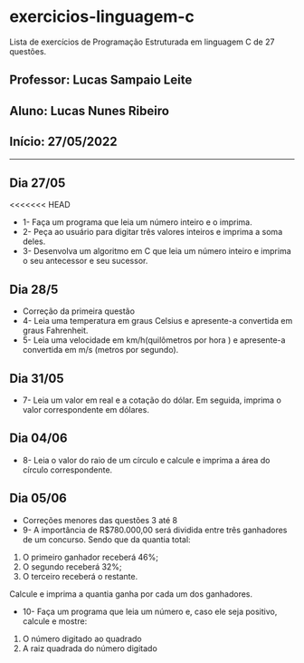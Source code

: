 
# exercicios-linguagem-c
Lista de exercícios de Programação Estruturada em linguagem C de 27 questões. 

## Professor: Lucas Sampaio Leite
## Aluno: Lucas Nunes Ribeiro   
## Início: 27/05/2022


***

## Dia 27/05
<<<<<<< HEAD
* 1- Faça um programa que leia um número inteiro e o imprima.
* 2- Peça ao usuário para digitar três valores inteiros e imprima a soma deles.
* 3- Desenvolva um algoritmo em C que leia um número inteiro e imprima o seu antecessor e seu sucessor.

## Dia 28/5
* Correção da primeira questão
* 4- Leia uma temperatura em graus Celsius e apresente-a convertida em graus Fahrenheit.
* 5- Leia uma velocidade em km/h(quilômetros por hora ) e apresente-a convertida em m/s (metros por segundo).

## Dia 31/05
* 7- Leia um valor em real e a cotação do dólar. Em seguida, imprima o valor correspondente em dólares.

## Dia 04/06
* 8- Leia o valor do raio de um círculo e calcule e imprima a área do círculo correspondente.

## Dia 05/06
* Correções menores das questões 3 até 8
* 9- A importância de R$780.000,00 será dividida entre três ganhadores de um concurso. Sendo que da quantia total:
1. O primeiro ganhador receberá 46%;
2. O segundo receberá 32%;
3. O terceiro receberá o restante.

Calcule e imprima a quantia ganha por cada um dos ganhadores.
* 10- Faça um programa que leia um número e, caso ele seja positivo, calcule e mostre:
1. O número digitado ao quadrado
2. A raiz quadrada do número digitado

